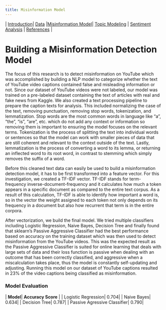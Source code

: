 ```yaml
---
title: Misinformation Model
---
```


| [Introduction](https://anaaamika.github.io/DSC180B-Misinformation/)| [Data](https://anaaamika.github.io/DSC180B-Misinformation/data) |[Misinformation Model](https://anaaamika.github.io/DSC180B-Misinformation/model)| [Topic Modeling](https://anaaamika.github.io/DSC180B-Misinformation/topic-model) | [Sentiment Analysis](https://anaaamika.github.io/DSC180B-Misinformation/sentiment-analysis) | [References](https://anaaamika.github.io/DSC180B-Misinformation/references) |

# Building a Misinformation Detection Model
<p>The focus of this research is to detect misinformation on YouTube which was accomplished by building a NLP model to categorize whether the text of YouTube video captions contained false and misleading information or not. Since our dataset of YouTube videos were not labeled, our model was trained on a pre-labeled dataset containing the text of articles with real and fake news from Kaggle. We also created a text processing pipeline to prepare the caption texts for analysis. This included normalizing the case of the text, removing punctuation, removing stop words, tokenization, and lemmatization. Stop words are the most common words in language like “a”, “the”, “is”, “are”, etc. which do not add any context or information so removing them is important to ensuring the model focuses on the relevant terms. Tokenization is the process of splitting the text into individual words or sentences so that the model can work with smaller pieces of data that are still coherent and relevant to the context outside of the text. Lastly, lemmatization is the process of converting a word to its lemma, or returning an inflected word to its root word, in contrast to stemming which simply removes the suffix of a word.</p>
<p>Before this cleaned text data can easily be used to build a misinformation detection model, it has to be first transformed into a feature vector. For this investigation, we created a TF-IDF vector. TF-IDF stands for term-frequency inverse-document-frequency and it calculates how much a token appears in a specific document as compared to the entire text corpus. As a result of this calculation, TF-IDF is able to identify how important a word is, so in the vector the weight assigned to each token not only depends on its frequency in a document but also how recurrent that term is in the entire corpora.</p> 
<p>After vectorization, we build the final model. We tried multiple classifiers including Logistic Regression, Naive Bayes, Decision Tree and finally found that sklearn’s Passive Aggressive Classifier had the best performance based on accuracy on the training dataset which was then used to detect misinformation from the YouTube videos. This was the expected result as the Passive Aggressive Classifier is suited for online learning that deals with large sets of data and their loss function is passive when dealing with an outcome that has been correctly classified, and aggressive when a miscalculation takes place, thus the model is constantly self-updating and adjusting. Running this model on our dataset of YouTube captions resulted in 23% of the video captions being classified as misinformation. </p> 

### Model Evaluation 
| **Model**| **Accuracy Score** |
| Logistic Regression| 0.704|
| Naive Bayes| 0.634|
| Decision Tree| 0.787|
| Passive Agressive Classifier| 0.790|

